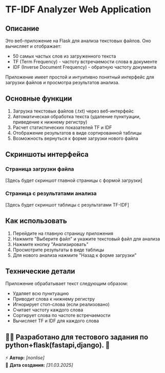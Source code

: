 # TF-IDF Analyzer Web Application

## Описание

Это веб-приложение на Flask для анализа текстовых файлов. Оно вычисляет и отображает:

- 50 самых частых слов из загруженного текста
- TF (Term Frequency) - частоту встречаемости слова в документе
- IDF (Inverse Document Frequency) - обратную частоту документа

Приложение имеет простой и интуитивно понятный интерфейс для загрузки файлов и просмотра результатов анализа.

## Основные функции

1. Загрузка текстовых файлов (.txt) через веб-интерфейс
2. Автоматическая обработка текста (удаление пунктуации, приведение к нижнему регистру)
3. Расчет статистических показателей TF и IDF
4. Отображение результатов в виде сортированной таблицы
5. Возможность вернуться к форме загрузки нового файла

## Скриншоты интерфейса

### Страница загрузки файла

[Здесь будет скриншот главной страницы с формой загрузки]

### Страница с результатами анализа

[Здесь будет скриншот таблицы с результатами TF-IDF]

## Как использовать

1. Перейдите на главную страницу приложения
2. Нажмите "Выберите файл" и укажите текстовый файл для анализа
3. Нажмите кнопку "Анализировать"
4. Просмотрите результаты в виде таблицы
5. Для нового анализа нажмите "Назад к форме загрузки"

## Технические детали

Приложение обрабатывает текст следующим образом:
- Удаляет всю пунктуацию
- Приводит слова к нижнему регистру
- Игнорирует стоп-слова (если реализовано)
- Считает частоту каждого слова
- Сортирует слова по частоте встречаемости
- Вычисляет TF и IDF для каждого слова

👨‍💻 Разработано для тестового задания по python+flask(fastapi,django). 🚀
---

⚡ **Автор:** *[nonlise]*  
📅 **Дата создания:** *[31.03.2025]*  
